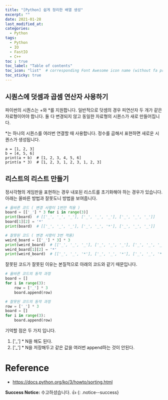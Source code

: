 ```yaml
---
title: "[Python] 쉽게 정리한 배열 생성"
excerpt: ""
date: 2021-01-28
last_modified_at: 
categories:
  - Python
tags:
  - Python
  - IO
  - FastIO
  - C++
toc : true
toc_label: "Table of contents"
toc_icon: "list"  # corresponding Font Awesome icon name (without fa prefix)
toc_sticky: true
---
```


## 시퀀스에 덧셈과 곱셈 연산자 사용하기

파이썬의 시퀀스는 +와 \*를 지원합니다. 일반적으로 덧셈의 경우 피연산자 두 개가 같은 자료형이어야 합니다. 둘 다 변경되지 않고 동일한 자료형의 시퀀스가 새로 만들어집니다.

\*는 하나의 시퀀스를 여러번 연결할 때 사용합니다. 정수를 곱해서 표현하면 새로운 시퀀스가 생성됩니다.

```
a = [1, 2, 3]
b = [4, 5, 6]
print(a + b)  # [1, 2, 3, 4, 5, 6]
print(a * 3)  # [1, 2, 3, 1, 2, 3, 1, 2, 3]
```

## 리스트의 리스트 만들기

정사각형의 게임판을 표현하는 경우 내포된 리스트를 초기화해야 하는 경우가 있습니다. 아래는 올바른 방법과 잘못도니 방법을 보여줍니다. 

```python
# 올바른 코드 ( 변경 사항이 1번만 적용 )
board = [['_'] * 3 for i in range(3)]
print(board)  # [['_', '_', '_'], ['_', '_', '_'], ['_', '_', '_']]
board[1][2] = '*'
print(board)  # [['_', '_', '_'], ['_', '_', '*'], ['_', '_', '_']]

# 잘못된 코드 ( 변경 사항이 3번 적용)
weird_board = [['_'] * 3] * 3
print(weird_board)  # [['_', '_', '_'], ['_', '_', '_'], ['_', '_', '_']]
weird_board[1][2] = '*'
print(weird_board)  # [['_', '_', '*'], ['_', '_', '*'], ['_', '_', '*']]
```

잘못된 코드가 잘못된 이유는 본질적으로 아래의 코드와 같기 때문입니다.

```python
# 올바른 코드의 동작 과정
board = []
for i in range(3):
    row = ['_'] * 3
    board.append(row)

# 잘못된 코드의 동작 과정
row = ['_'] * 3
board = []
for i in range(3):
    board.append(row)
```

기억할 점은 두 가지 입니다.

1. ['_'] * N을 해도 된다. 
1. ['_'] * N을 저장해두고 같은 값을 여러번 append하는 것이 안된다.  


# Reference

- <https://docs.python.org/ko/3/howto/sorting.html>

**Success Notice:**
수고하셨습니다. :+1:
{: .notice--success}